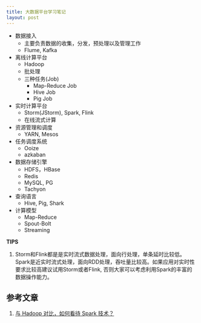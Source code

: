```yaml
---
title: 大数据平台学习笔记
layout: post
---
```



* 数据接入
	* 主要负责数据的收集，分发，预处理以及管理工作
	* Flume, Kafka
* 离线计算平台
	* Hadoop
	* 批处理
	* 三种任务(Job)
		* Map-Reduce Job
		* Hive Job
		* Pig Job
* 实时计算平台
	* Storm(JStorm), Spark, Flink
	* 在线流式计算
* 资源管理和调度
	* YARN, Mesos
* 任务调度系统
	* Ooize
	* azkaban
* 数据存储引擎
	* HDFS，HBase
	* Redis
	* MySQL, PG
	* Tachyon
* 查询语言
	* Hive, Pig, Shark
* 计算模型
	* Map-Reduce
	* Spout-Bolt
	* Streaming

**TIPS**

1. Storm和Flink都是是实时流式数据处理，面向行处理，单条延时比较低。Spark是近实时流式处理，面向RDD处理，吞吐量比较高。如果应用对实时性要求比较高建议试用Storm或者Flink, 否则大家可以考虑利用Spark的丰富的数据操作能力。 


参考文章
------

1. [与 Hadoop 对比，如何看待 Spark 技术？](https://www.zhihu.com/question/26568496)
